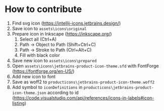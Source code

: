 # How to contribute

1. Find svg icon (<https://intellij-icons.jetbrains.design/>)
2. Save icon to `assets\icons\original`
3. Prepare icon in Inkscape (<https://inkscape.org/>)
   1. Select all (Ctrl+A)
   2. Path → Object to Path (Shift+Ctrl+C)
   3. Path → Stroke to Path (Ctrl+Alt+C)
   4. Fill with black color
4. Save new icon to `assets\icons\prepared`
5. Open `assets\icons\jetbrains-product-icon-theme.sfd` with FontForge (<https://fontforge.org/en-US/>)
6. Add new icon to font
7. Save as woff2 to `producticons\jetbrains-product-icon-theme.woff2`
8. Add symbol to `iconDefinitions` in `producticons\jetbrains-product-icon-theme.json` according to id (<https://code.visualstudio.com/api/references/icons-in-labels#icon-listing>)
